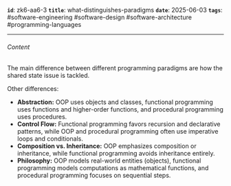 **`id`**: zk6-aa6-3
**`title`**: what-distinguishes-paradigms
**`date`**: 2025-06-03
**`tags`**: #software-engineering #software-design #software-architecture #programming-languages

---

###### Content

The main difference between different programming paradigms are how the shared state issue is tackled.

Other differences:

-   **Abstraction:** OOP uses objects and classes, functional programming uses functions and higher-order functions, and procedural programming uses procedures.
-   **Control Flow:** Functional programming favors recursion and declarative patterns, while OOP and procedural programming often use imperative loops and conditionals.
-   **Composition vs. Inheritance:** OOP emphasizes composition or inheritance, while functional programming avoids inheritance entirely.
-   **Philosophy:** OOP models real-world entities (objects), functional programming models computations as mathematical functions, and procedural programming focuses on sequential steps.
